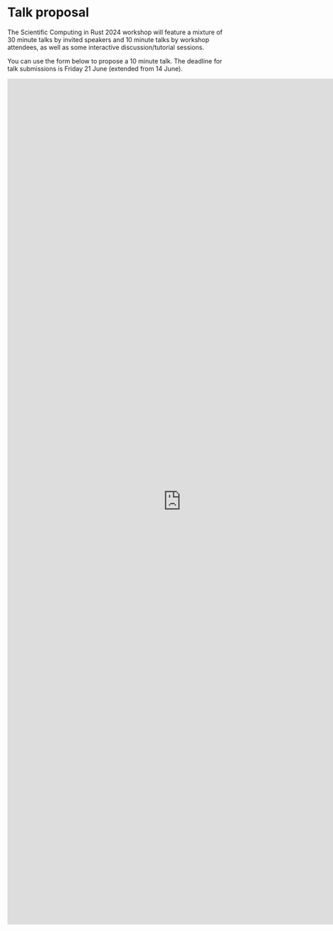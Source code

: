 # Talk proposal

The Scientific Computing in Rust 2024 workshop will feature a mixture of 30 minute talks by invited
speakers and 10 minute talks by workshop attendees, as well as some interactive discussion/tutorial sessions.

You can use the form below to propose a 10 minute talk. The deadline for talk submissions is Friday 21 June (extended from 14 June).

<iframe src="https://docs.google.com/forms/d/e/1FAIpQLScOhufFl8FT69wNN-J-JRVWRWRqSG8JKXMd7w_rFzBrczzrbA/viewform?embedded=true" width="780" height="1900" frameborder="0" marginheight="0" marginwidth="0">Loading…</iframe>
